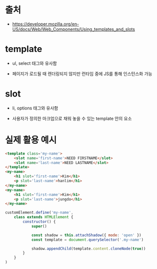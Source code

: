 # 출처
* https://developer.mozilla.org/en-US/docs/Web/Web_Components/Using_templates_and_slots

# template

* ul, select 태그와 유사함
  
* 페이지가 로드될 때 렌더링되지 않지만 런타임 중에 JS를 통해 인스턴스화 가능

# slot

* li, options 태그와 유사함

* 사용자가 정의한 마크업으로 채워 놓을 수 있는 template 안의 요소

# 실제 활용 예시
```html
<template class='my-name'>
    <slot name='first-name'>NEED FIRSTNAME</slot>
    <slot name='last-name'>NEED LASTNAME</slot>
</template>
<my-name>
    <h1 slot='first-name'>Kim</h1>
    <p slot='last-name'>hanlim</h1>
</my-name>
<my-name>
    <h1 slot='first-name'>Kim</h1>
    <p slot='last-name'>jungdo</h1>
</my-name>
```
```javascript
customElement.define('my-name', 
    class extends HTMLElement {
        constructor() {
            super()

            const shadow = this.attachShadow({ mode: 'open' })
            const template = document.querySelector('.my-name')

            shadow.appendChild(template.content.cloneNode(true))
        }
    }
)
```